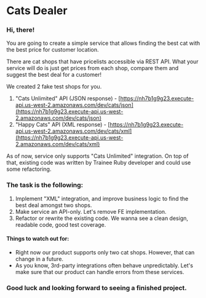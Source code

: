 Cats Dealer 
==================

### Hi, there!
You are going to create a simple service that allows finding the best cat with the best price for customer location.

There are cat shops that have pricelists accessible via REST API. What your service will do is just get prices from each shop, compare them and suggest the best deal for a customer!

We created 2 fake test shops for you.
1. "Cats Unlimited" API (JSON response) - [https://nh7b1g9g23.execute-api.us-west-2.amazonaws.com/dev/cats/json](https://nh7b1g9g23.execute-api.us-west-2.amazonaws.com/dev/cats/json)
2. "Happy Cats" API (XML response) - [https://nh7b1g9g23.execute-api.us-west-2.amazonaws.com/dev/cats/xml](https://nh7b1g9g23.execute-api.us-west-2.amazonaws.com/dev/cats/xml)  

As of now, service only supports "Cats Unlimited" integration. On top of that, existing code was written by Trainee Ruby developer and could use some refactoring.

### The task is the following:
1. Implement "XML" integration, and improve business logic to find the best deal amongst two shops.
2. Make service an API-only. Let's remove FE implementation.
3. Refactor or rewrite the existing code. We wanna see a clean design, readable code, good test coverage.

#### Things to watch out for:
* Right now our product supports only two cat shops. However, that can change in a future.
* As you know, 3rd-party integrations often behave unpredictably. Let's make sure that our product can handle errors from these services.

### Good luck and looking forward to seeing a finished project.

